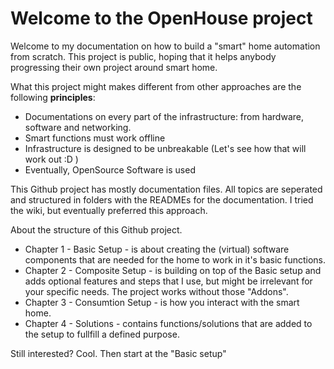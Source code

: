 ﻿# Welcome to the OpenHouse project

Welcome to my documentation on how to build a "smart" home automation from scratch. This project is public, hoping that it helps anybody progressing their own project around smart home. 

What this project might makes different from other approaches are the following **principles**:
- Documentations on every part of the infrastructure: from hardware, software and networking.
- Smart functions must work offline
- Infrastructure is designed to be unbreakable (Let's see how that will work out :D )
- Eventually, OpenSource Software is used

This Github project has mostly documentation files. All topics are seperated and structured in folders with the READMEs for the documentation. I tried the wiki, but eventually preferred this approach. 

About the structure of this Github project. 

- Chapter 1 - Basic Setup -  is about creating the (virtual) software components that are needed for the home to work in it's basic functions.
- Chapter 2 - Composite Setup - is building on top of the Basic setup and adds optional features and steps that I use, but might be irrelevant for your specific needs. The project works without those "Addons". 
- Chapter 3 - Consumtion Setup - is how you interact with the smart home.
- Chapter 4 - Solutions - contains functions/solutions that are added to the setup to fullfill a defined purpose. 


Still interested? Cool. Then start at the "Basic setup"

